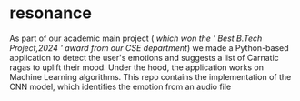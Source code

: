 # resonance
As part of our academic main project ( _which won the ' Best B.Tech Project,2024 ' award from our CSE department_) we made a Python-based application to detect the user's emotions and suggests a list of Carnatic ragas to uplift their mood. Under the hood, the application works on Machine Learning algorithms. This repo contains the implementation of the CNN model, which identifies the emotion from an audio file
